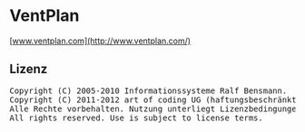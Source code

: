 # VentPlan

[www.ventplan.com](http://www.ventplan.com/)

## Lizenz

<pre>
Copyright (C) 2005-2010 Informationssysteme Ralf Bensmann.
Copyright (C) 2011-2012 art of coding UG (haftungsbeschränkt).
Alle Rechte vorbehalten. Nutzung unterliegt Lizenzbedingungen.
All rights reserved. Use is subject to license terms.
</pre>